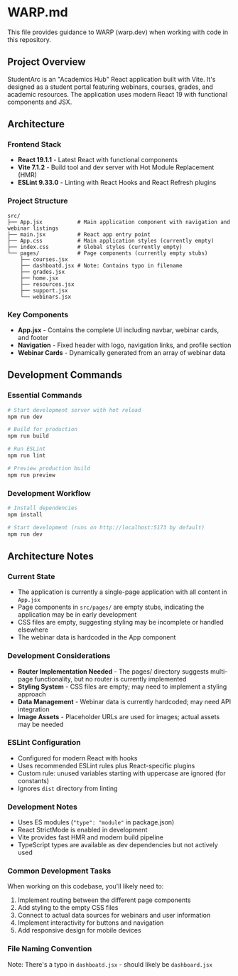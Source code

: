# WARP.md

This file provides guidance to WARP (warp.dev) when working with code in this repository.

## Project Overview

StudentArc is an "Academics Hub" React application built with Vite. It's designed as a student portal featuring webinars, courses, grades, and academic resources. The application uses modern React 19 with functional components and JSX.

## Architecture

### Frontend Stack
- **React 19.1.1** - Latest React with functional components
- **Vite 7.1.2** - Build tool and dev server with Hot Module Replacement (HMR)
- **ESLint 9.33.0** - Linting with React Hooks and React Refresh plugins

### Project Structure
```
src/
├── App.jsx           # Main application component with navigation and webinar listings
├── main.jsx          # React app entry point
├── App.css           # Main application styles (currently empty)
├── index.css         # Global styles (currently empty)
└── pages/            # Page components (currently empty stubs)
    ├── courses.jsx
    ├── dashboatd.jsx # Note: Contains typo in filename
    ├── grades.jsx
    ├── home.jsx
    ├── resources.jsx
    ├── support.jsx
    └── webinars.jsx
```

### Key Components
- **App.jsx** - Contains the complete UI including navbar, webinar cards, and footer
- **Navigation** - Fixed header with logo, navigation links, and profile section
- **Webinar Cards** - Dynamically generated from an array of webinar data

## Development Commands

### Essential Commands
```bash
# Start development server with hot reload
npm run dev

# Build for production
npm run build

# Run ESLint
npm run lint

# Preview production build
npm run preview
```

### Development Workflow
```bash
# Install dependencies
npm install

# Start development (runs on http://localhost:5173 by default)
npm run dev
```

## Architecture Notes

### Current State
- The application is currently a single-page application with all content in `App.jsx`
- Page components in `src/pages/` are empty stubs, indicating the application may be in early development
- CSS files are empty, suggesting styling may be incomplete or handled elsewhere
- The webinar data is hardcoded in the App component

### Development Considerations
- **Router Implementation Needed** - The pages/ directory suggests multi-page functionality, but no router is currently implemented
- **Styling System** - CSS files are empty; may need to implement a styling approach
- **Data Management** - Webinar data is currently hardcoded; may need API integration
- **Image Assets** - Placeholder URLs are used for images; actual assets may be needed

### ESLint Configuration
- Configured for modern React with hooks
- Uses recommended ESLint rules plus React-specific plugins
- Custom rule: unused variables starting with uppercase are ignored (for constants)
- Ignores `dist` directory from linting

### Development Notes
- Uses ES modules (`"type": "module"` in package.json)
- React StrictMode is enabled in development
- Vite provides fast HMR and modern build pipeline
- TypeScript types are available as dev dependencies but not actively used

### Common Development Tasks
When working on this codebase, you'll likely need to:
1. Implement routing between the different page components
2. Add styling to the empty CSS files
3. Connect to actual data sources for webinars and user information
4. Implement interactivity for buttons and navigation
5. Add responsive design for mobile devices

### File Naming Convention
Note: There's a typo in `dashboatd.jsx` - should likely be `dashboard.jsx`
